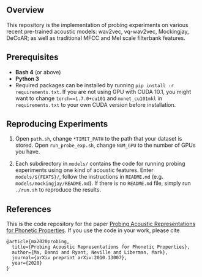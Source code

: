 ## Overview
This repository is the implementation of probing experiments on various recent pre-trained acoustic models: wav2vec, vq-wav2vec, Mockingjay, DeCoAR; as well as traditional MFCC and Mel scale filterbank features.

## Prerequisites
* **Bash 4** (or above)
* **Python 3**
* Required packages can be installed by running `pip install -r requirements.txt`. If you are not using GPU with CUDA 10.1, you might want to change `torch==1.7.0+cu101` and `mxnet_cu101mkl` in `requirements.txt` to your own CUDA version before installation.

## Reproducing Experiments
1. Open `path.sh`, change `*TIMIT_PATH` to the path that your dataset is stored. Open `run_probe_exp.sh`, change `NUM_GPU` to the number of GPUs you have.

2. Each subdirectory in `models/` contains the code for running probing experiments using one kind of acoustic features. Enter `models/${FEATS}/`, follow the instructions in `README.md` (e.g. `models/mockingjay/README.md`). If there is no `README.md` file, simply run `./run.sh` to reproduce the results.

## References
This is the code repository for the paper [Probing Acoustic Representations for Phonetic Properties](https://arxiv.org/pdf/2010.13007.pdf). If you use the code in your work, please cite

```
@article{ma2020probing,
  title={Probing Acoustic Representations for Phonetic Properties},
  author={Ma, Danni and Ryant, Neville and Liberman, Mark},
  journal={arXiv preprint arXiv:2010.13007},
  year={2020}
}
```